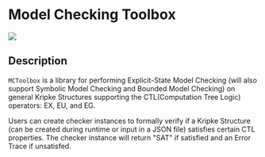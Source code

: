 # Model Checking Toolbox

[![](https://img.shields.io/badge/project-link-green)]()

## Description
`MCToolbox` is a library for performing Explicit-State Model Checking (will also support Symbolic Model Checking and Bounded Model Checking) on general Kripke Structures supporting the CTL(Computation Tree Logic) operators: EX, EU, and EG.

Users can create checker instances to formally verify if a Kripke Structure (can be created during runtime or input in a JSON file) satisfies certain CTL properties. The checker instance will return "SAT" if satisfied and an Error Trace if unsatisfed.
